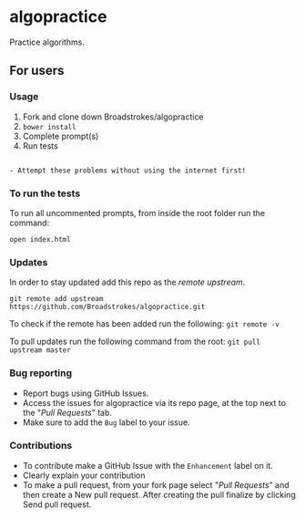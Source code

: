 # algopractice
Practice algorithms.

## For users
### Usage

1. Fork and clone down Broadstrokes/algopractice
2. `bower install`
3. Complete prompt(s)
5. Run tests

~~~

- Attempt these problems without using the internet first! 

~~~

### To run the tests
To run all uncommented prompts, from inside the root folder run the command:

`open index.html`

### Updates
In order to stay updated add this repo as the *remote upstream*. 

`git remote add upstream https://github.com/Broadstrokes/algopractice.git`

To check if the remote has been added run the following: 
`git remote -v`

To pull updates run the following command from the root: 
`git pull upstream master`

### Bug reporting
 - Report bugs using GitHub Issues. 
 - Access the issues for algopractice via its repo page, at the top next to the "*Pull Requests*" tab. 
 - Make sure to add the `Bug` label to your issue.

### Contributions

 - To contribute make a GitHub Issue with the `Enhancement` label on it. 
 - Clearly explain your contribution
 - To make a pull request, from your fork page select "*Pull Requests*" and then create a New pull request. After creating the pull finalize by clicking Send pull request.
